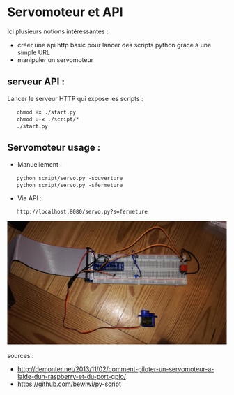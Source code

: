 # Servomoteur et API
Ici plusieurs notions intéressantes :
- créer une api http basic pour lancer des scripts python grâce à une simple URL
- manipuler un servomoteur

## serveur API :
Lancer le serveur HTTP qui expose les scripts :

```shell
   chmod +x ./start.py
   chmod u+x ./script/*
   ./start.py
```

## Servomoteur usage :
* Manuellement :
```shell
   python script/servo.py -souverture
   python script/servo.py -sfermeture
```

* Via API :
```
   http://localhost:8080/servo.py?s=fermeture
```

![](./IMG_20180308_002437_r.jpg)

sources :
* http://demonter.net/2013/11/02/comment-piloter-un-servomoteur-a-laide-dun-raspberry-et-du-port-gpio/
* https://github.com/bewiwi/py-script
